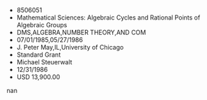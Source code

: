 
* 8506051
* Mathematical Sciences: Algebraic Cycles and Rational Points of Algebraic Groups
* DMS,ALGEBRA,NUMBER THEORY,AND COM
* 07/01/1985,05/27/1986
* J. Peter May,IL,University of Chicago
* Standard Grant
* Michael Steuerwalt
* 12/31/1986
* USD 13,900.00

nan
